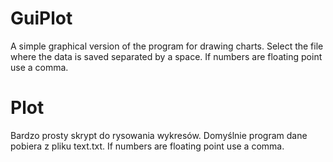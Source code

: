 # GuiPlot
A simple graphical version of the program for drawing charts. Select the file where the data is saved separated by a space. If numbers are floating point use a comma.

# Plot
Bardzo prosty skrypt do rysowania wykresów. Domyślnie program dane pobiera z pliku text.txt. If numbers are floating point use a comma.
